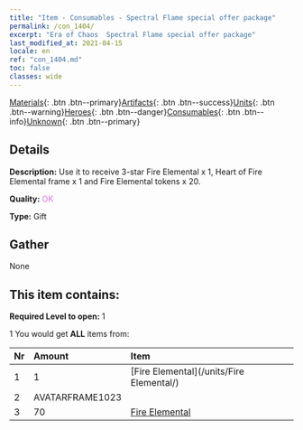 ```yaml
---
title: "Item - Consumables - Spectral Flame special offer package"
permalink: /con_1404/
excerpt: "Era of Chaos  Spectral Flame special offer package"
last_modified_at: 2021-04-15
locale: en
ref: "con_1404.md"
toc: false
classes: wide
---
```

 [Materials](/Items/){: .btn .btn--primary}[Artifacts](/Items/Artifacts/){: .btn .btn--success}[Units](/Items/Units/){: .btn .btn--warning}[Heroes](/Items/Heroes/){: .btn .btn--danger}[Consumables](/Items/Consumables/){: .btn .btn--info}[Unknown](/Items/Unknown/){: .btn .btn--primary}

## Details
 **Description:** Use it to receive 3-star Fire Elemental x 1, Heart of Fire Elemental frame x 1 and Fire Elemental tokens x 20.

 **Quality:** <span style="color: #DA70D6">OK</span>

 **Type:** Gift

## Gather

  None

## This item contains:

 **Required Level to open:** 1

 1 You would get **ALL** items  from:

  | Nr | Amount |     Item    |
  |:---|:-------|:------------|
  | 1 | 1 | [Fire Elemental](/units/Fire Elemental/) |  | 
  | 2 | AVATARFRAME1023 |  | 
  | 3 | 70 | [Fire Elemental](/Items/unt_265/) |  | 
